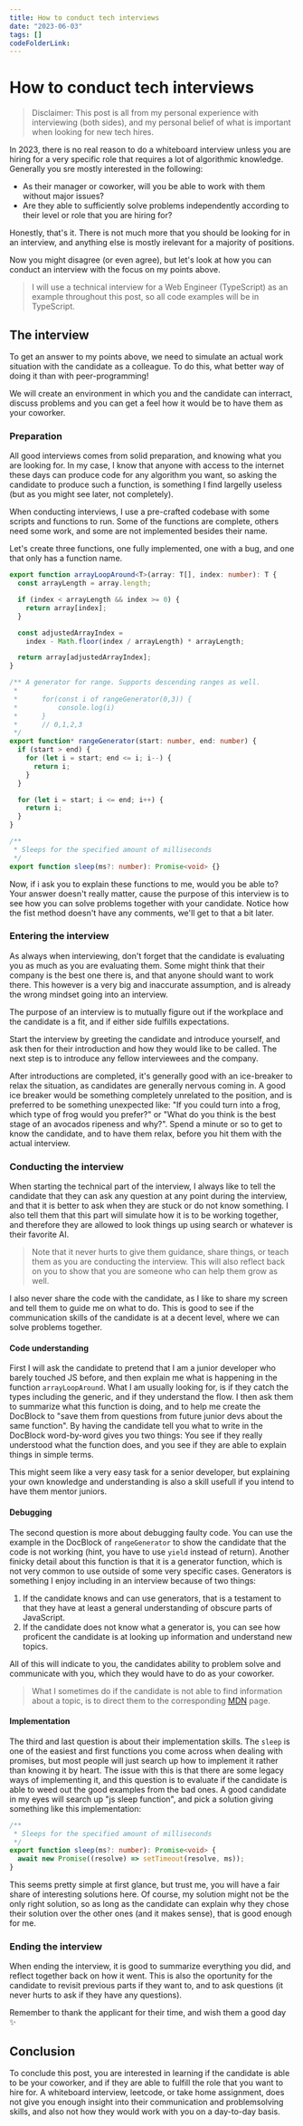 ```yaml
---
title: How to conduct tech interviews
date: "2023-06-03"
tags: []
codeFolderLink:
---
```


# How to conduct tech interviews

> Disclaimer: This post is all from my personal experience with interviewing (both sides), and my personal belief of what is important when looking for new tech hires.

In 2023, there is no real reason to do a whiteboard interview unless you are hiring for a very specific role that requires a lot of algorithmic knowledge. Generally you sre mostly interested in the following:

- As their manager or coworker, will you be able to work with them without major issues?
- Are they able to sufficiently solve problems independently according to their level or role that you are hiring for?

Honestly, that's it. There is not much more that you should be looking for in an interview, and anything else is mostly irelevant for a majority of positions.

Now you might disagree (or even agree), but let's look at how you can conduct an interview with the focus on my points above.

> I will use a technical interview for a Web Engineer (TypeScript) as an example throughout this post, so all code examples will be in TypeScript.

## The interview

To get an answer to my points above, we need to simulate an actual work situation with the candidate as a colleague. To do this, what better way of doing it than with peer-programming!

We will create an environment in which you and the candidate can interract, discuss problems and you can get a feel how it would be to have them as your coworker.

### Preparation

All good interviews comes from solid preparation, and knowing what you are looking for. In my case, I know that anyone with access to the internet these days can produce code for any algorithm you want, so asking the candidate to produce such a function, is something I find largelly useless (but as you might see later, not completely).

When conducting interviews, I use a pre-crafted codebase with some scripts and functions to run. Some of the functions are complete, others need some work, and some are not implemented besides their name.

Let's create three functions, one fully implemented, one with a bug, and one that only has a function name.

```ts
export function arrayLoopAround<T>(array: T[], index: number): T {
  const arrayLength = array.length;

  if (index < arrayLength && index >= 0) {
    return array[index];
  }

  const adjustedArrayIndex =
    index - Math.floor(index / arrayLength) * arrayLength;

  return array[adjustedArrayIndex];
}

/** A generator for range. Supports descending ranges as well.
 *
 *      for(const i of rangeGenerator(0,3)) {
 *          console.log(i)
 *      }
 *      // 0,1,2,3
 */
export function* rangeGenerator(start: number, end: number) {
  if (start > end) {
    for (let i = start; end <= i; i--) {
      return i;
    }
  }

  for (let i = start; i <= end; i++) {
    return i;
  }
}

/**
 * Sleeps for the specified amount of milliseconds
 */
export function sleep(ms?: number): Promise<void> {}
```

Now, if i ask you to explain these functions to me, would you be able to? Your answer doesn't really matter, cause the purpose of this interview is to see how you can solve problems together with your candidate. Notice how the fist method doesn't have any comments, we'll get to that a bit later.

### Entering the interview

As always when interviewing, don't forget that the candidate is evaluating you as much as you are evaluating them. Some might think that their company is the best one there is, and that anyone should want to work there. This however is a very big and inaccurate assumption, and is already the wrong mindset going into an interview.

The purpose of an interview is to mutually figure out if the workplace and the candidate is a fit, and if either side fulfills expectations.

Start the interview by greeting the candidate and introduce yourself, and ask then for their introduction and how they would like to be called. The next step is to introduce any fellow interviewees and the company.

After introductions are completed, it's generally good with an ice-breaker to relax the situation, as candidates are generally nervous coming in. A good ice breaker would be something completely unrelated to the position, and is preferred to be something unexpected like: "If you could turn into a frog, which type of frog would you prefer?" or "What do you think is the best stage of an avocados ripeness and why?". Spend a minute or so to get to know the candidate, and to have them relax, before you hit them with the actual interview.

### Conducting the interview

When starting the technical part of the interview, I always like to tell the candidate that they can ask any question at any point during the interview, and that it is better to ask when they are stuck or do not know something. I also tell them that this part will simulate how it is to be working together, and therefore they are allowed to look things up using search or whatever is their favorite AI.

> Note that it never hurts to give them guidance, share things, or teach them as you are conducting the interview. This will also reflect back on you to show that you are someone who can help them grow as well.

I also never share the code with the candidate, as I like to share my screen and tell them to guide me on what to do. This is good to see if the communication skills of the candidate is at a decent level, where we can solve problems together.

#### Code understanding

First I will ask the candidate to pretend that I am a junior developer who barely touched JS before, and then explain me what is happening in the function `arrayLoopAround`. What I am usually looking for, is if they catch the types including the generic, and if they understand the flow. I then ask them to summarize what this function is doing, and to help me create the DocBlock to "save them from questions from future junior devs about the same function". By having the candidate tell you what to write in the DocBlock word-by-word gives you two things: You see if they really understood what the function does, and you see if they are able to explain things in simple terms. 

This might seem like a very easy task for a senior developer, but explaining your own knowledge and understanding is also a skill usefull if you intend to have them mentor juniors.

#### Debugging

The second question is more about debugging faulty code. You can use the example in the DocBlock of `rangeGenerator` to show the candidate that the code is not working (hint, you have to use `yield` instead of return). Another finicky detail about this function is that it is a generator function, which is not very common to use outside of some very specific cases. Generators is something I enjoy including in an interview because of two things:

1. If the candidate knows and can use generators, that is a testament to that they have at least a general understanding of obscure parts of JavaScript.
2. If the candidate does not know what a generator is, you can see how proficent the candidate is at looking up information and understand new topics.

All of this will indicate to you, the candidates ability to problem solve and communicate with you, which they would have to do as your coworker. 

> What I sometimes do if the candidate is not able to find information about a topic, is to direct them to the corresponding [MDN](https://developer.mozilla.org/en-US/docs/Web/JavaScript) page.

#### Implementation

The third and last question is about their implementation skills. The `sleep` is one of the easiest and first functions you come across when dealing with promises, but most people will just search up how to implement it rather than knowing it by heart. The issue with this is that there are some legacy ways of implementing it, and this question is to evaluate if the candidate is able to weed out the good examples from the bad ones. A good candidate in my eyes will search up "js sleep function", and pick a solution giving something like this implementation:

```ts
/**
 * Sleeps for the specified amount of milliseconds
 */
export function sleep(ms?: number): Promise<void> {
  await new Promise((resolve) => setTimeout(resolve, ms));
}
```

This seems pretty simple at first glance, but trust me, you will have a fair share of interesting solutions here. Of course, my solution might not be the only right solution, so as long as the candidate can explain why they chose their solution over the other ones (and it makes sense), that is good enough for me.

### Ending the interview

When ending the interview, it is good to summarize everything you did, and reflect together back on how it went. This is also the oportunity for the candidate to revisit previous parts if they want to, and to ask questions (it never hurts to ask if they have any questions). 

Remember to thank the applicant for their time, and wish them a good day ✨

## Conclusion

To conclude this post, you are interested in learning if the candidate is able to be your coworker, and if they are able to fulfill the role that you want to hire for. A whiteboard interview, leetcode, or take home assignment, does not give you enough insight into their communication and problemsolving skills, and also not how they would work with you on a day-to-day basis.
